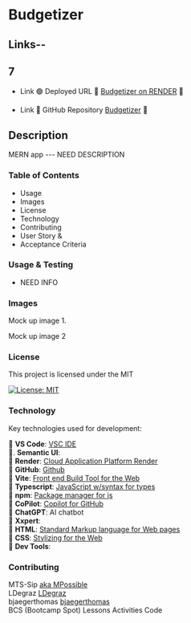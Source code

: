 # Budgetizer

## Links--

## 7

- Link 🟢 Deployed URL 🔹 [Budgetizer on RENDER](https:---) 🔹

- Link 🔴 GitHub Repository [Budgetizer](https://github.com/MTS-sip/Budgetizer) 🔴

## Description

MERN app --- NEED DESCRIPTION

### Table of Contents

- Usage
- Images
- License
- Technology
- Contributing
- User Story &
- Acceptance Criteria

### Usage & Testing

- NEED INFO

### Images

Mock up image 1.

Mock up image 2

### License

This project is licensed under the MIT<br>

[![License: MIT](https://img.shields.io/badge/License-MIT-yellow.svg)](https://opensource.org/licenses/MIT)

### Technology

Key technologies used for development:

🔹 **VS Code**: [VSC IDE](https://code.visualstudio.com/)<br>
🔹. **Semantic UI**:<br>
🔹 **Render**: [Cloud Application Platform Render](https://render.com/)<br>
🔹 **GitHub**: [Github](https://github.com/)<br>
🔹 **Vite**: [ Front end Build Tool for the Web](https://vite.dev/)<br>
🔹 **Typescript**: [JavaScript w/syntax for types ](https://www.w3schools.com/typescript/typescript_intro.php)<br>
🔹 **npm**: [Package manager for js](https://www.npmjs.com/)<br>
🔹 **CoPilot**: [Copilot for GitHub](https://github.com/features/copilot?ef_id=_k_Cj0KCQjw4v6-BhDuARIsALprm30F26jOBa_tX-MdbRzSHmPNFiQCmfhZXt1XYobPc8mf7E3NM44SAmQaAipREALw_wcB_k_&OCID=AIDcmmb150vbv1_SEM__k_Cj0KCQjw4v6-BhDuARIsALprm30F26jOBa_tX-MdbRzSHmPNFiQCmfhZXt1XYobPc8mf7E3NM44SAmQaAipREALw_wcB_k_&gad_source=1&gclid=Cj0KCQjw4v6-BhDuARIsALprm30F26jOBa_tX-MdbRzSHmPNFiQCmfhZXt1XYobPc8mf7E3NM44SAmQaAipREALw_wcB)<br>
🔹 **ChatGPT**: AI chatbot<br>
🔹 **Xxpert**: <br>
🔹 **HTML**: [Standard Markup language for Web pages](https://www.w3schools.com/html/)<br>
🔹 **CSS**: [Stylizing for the Web](https://www.w3schools.com/css/)<br>
🔹 **Dev Tools**:

### Contributing

MTS-Sip [aka MPossible](https://github.com/MTS-sip)<br>
LDegraz [LDegraz](https://github.com/LDegraz)<br>
bjaegerthomas [bjaegerthomas ](https://github.com/bjaegerthomas)<br>
BCS (Bootcamp Spot) Lessons Activities Code
